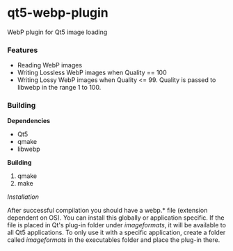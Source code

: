 # qt5-webp-plugin

WebP plugin for Qt5 image loading

### Features

- Reading WebP images
- Writing Lossless WebP images when Quality == 100
- Writing Lossy WebP images when Quality <= 99. Quality is passed to libwebp in the range 1 to 100.

### Building

**Dependencies**

- Qt5
- qmake
- libwebp

**Building**

1. qmake
2. make

*Installation*

After successful compilation you should have a webp.* file (extension dependent on OS). You can install this globally or application specific. If the file is placed in Qt's plug-in folder under *imageformats*, it will be available to all Qt5 applications. To only use it with a specific application, create a folder called *imageformats* in the executables folder and place the plug-in there.